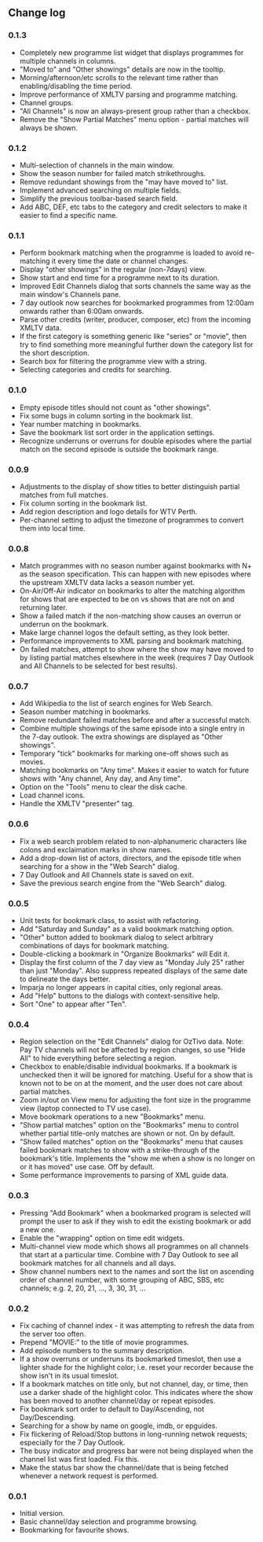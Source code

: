 ## Change log

### 0.1.3

* Completely new programme list widget that displays programmes for
  multiple channels in columns.
* "Moved to" and "Other showings" details are now in the tooltip.
* Morning/afternoon/etc scrolls to the relevant time rather than
  enabling/disabling the time period.
* Improve performance of XMLTV parsing and programme matching.
* Channel groups.
* "All Channels" is now an always-present group rather than a checkbox.
* Remove the "Show Partial Matches" menu option - partial matches
  will always be shown.

### 0.1.2

* Multi-selection of channels in the main window.
* Show the season number for failed match strikethroughs.
* Remove redundant showings from the "may have moved to" list.
* Implement advanced searching on multiple fields.
* Simplify the previous toolbar-based search field.
* Add ABC, DEF, etc tabs to the category and credit selectors to
  make it easier to find a specific name.

### 0.1.1

* Perform bookmark matching when the programme is loaded to avoid
  re-matching it every time the date or channel changes.
* Display "other showings" in the regular (non-7days) view.
* Show start and end time for a programme next to its duration.
* Improved Edit Channels dialog that sorts channels the same
  way as the main window's Channels pane.
* 7 day outlook now searches for bookmarked programmes from
  12:00am onwards rather than 6:00am onwards.
* Parse other credits (writer, producer, composer, etc) from the
  incoming XMLTV data.
* If the first category is something generic like "series" or
  "movie", then try to find something more meaningful further
  down the category list for the short description.
* Search box for filtering the programme view with a string.
* Selecting categories and credits for searching.

### 0.1.0

* Empty episode titles should not count as "other showings".
* Fix some bugs in column sorting in the bookmark list.
* Year number matching in bookmarks.
* Save the bookmark list sort order in the application settings.
* Recognize underruns or overruns for double episodes where the
  partial match on the second episode is outside the bookmark range.

### 0.0.9

* Adjustments to the display of show titles to better distinguish
  partial matches from full matches.
* Fix column sorting in the bookmark list.
* Add region description and logo details for WTV Perth.
* Per-channel setting to adjust the timezone of programmes
  to convert them into local time.

### 0.0.8

* Match programmes with no season number against bookmarks with N+
  as the season specification.  This can happen with new episodes
  where the upstream XMLTV data lacks a season number yet.
* On-Air/Off-Air indicator on bookmarks to alter the matching
  algorithm for shows that are expected to be on vs shows that
  are not on and returning later.
* Show a failed match if the non-matching show causes an overrun
  or underrun on the bookmark.
* Make large channel logos the default setting, as they look better.
* Performance improvements to XML parsing and bookmark matching.
* On failed matches, attempt to show where the show may have moved to
  by listing partial matches elsewhere in the week (requires 7 Day
  Outlook and All Channels to be selected for best results).

### 0.0.7

* Add Wikipedia to the list of search engines for Web Search.
* Season number matching in bookmarks.
* Remove redundant failed matches before and after a successful match.
* Combine multiple showings of the same episode into a single
  entry in the 7-day outlook.  The extra showings are displayed
  as "Other showings".
* Temporary "tick" bookmarks for marking one-off shows such as movies.
* Matching bookmarks on "Any time".  Makes it easier to watch for
  future shows with "Any channel, Any day, and Any time".
* Option on the "Tools" menu to clear the disk cache.
* Load channel icons.
* Handle the XMLTV "presenter" tag.

### 0.0.6

* Fix a web search problem related to non-alphanumeric characters
  like colons and exclaimation marks in show names.
* Add a drop-down list of actors, directors, and the episode title
  when searching for a show in the "Web Search" dialog.
* 7 Day Outlook and All Channels state is saved on exit.
* Save the previous search engine from the "Web Search" dialog.

### 0.0.5

* Unit tests for bookmark class, to assist with refactoring.
* Add "Saturday and Sunday" as a valid bookmark matching option.
* "Other" button added to bookmark dialog to select arbitrary
  combinations of days for bookmark matching.
* Double-clicking a bookmark in "Organize Bookmarks" will Edit it.
* Display the first column of the 7 day view as "Monday July 25"
  rather than just "Monday".  Also suppress repeated displays
  of the same date to delineate the days better.
* Imparja no longer appears in capital cities, only regional areas.
* Add "Help" buttons to the dialogs with context-sensitive help.
* Sort "One" to appear after "Ten".

### 0.0.4

* Region selection on the "Edit Channels" dialog for OzTivo data.
  Note: Pay TV channels will not be affected by region changes,
  so use "Hide All" to hide everything before selecting a region.
* Checkbox to enable/disable individual bookmarks.  If a bookmark
  is unchecked then it will be ignored for matching.  Useful for a
  show that is known not to be on at the moment, and the user does
  not care about partial matches.
* Zoom in/out on View menu for adjusting the font size in the
  programme view (laptop connected to TV use case).
* Move bookmark operations to a new "Bookmarks" menu.
* "Show partial matches" option on the "Bookmarks" menu to control
  whether partial title-only matches are shown or not.  On by default.
* "Show failed matches" option on the "Bookmarks" menu that causes
  failed bookmark matches to show with a strike-through of the
  bookmark's title.  Implements the "show me when a show is no
  longer on or it has moved" use case.  Off by default.
* Some performance improvements to parsing of XML guide data.

### 0.0.3

* Pressing "Add Bookmark" when a bookmarked program is selected
  will prompt the user to ask if they wish to edit the existing
  bookmark or add a new one.
* Enable the "wrapping" option on time edit widgets.
* Multi-channel view mode which shows all programmes on all
  channels that start at a particular time.  Combine with
  7 Day Outlook to see all bookmark matches for all channels
  and all days.
* Show channel numbers next to the names and sort the list
  on ascending order of channel number, with some grouping
  of ABC, SBS, etc channels; e.g. 2, 20, 21, ..., 3, 30, 31, ...

### 0.0.2

* Fix caching of channel index - it was attempting to refresh
  the data from the server too often.
* Prepend "MOVIE:" to the title of movie programmes.
* Add episode numbers to the summary description.
* If a show overruns or underruns its bookmarked timeslot, then
  use a lighter shade for the highlight color; i.e. reset your
  recorder because the show isn't in its usual timeslot.
* If a bookmark matches on title only, but not channel, day, or
  time, then use a darker shade of the highlight color.  This
  indicates where the show has been moved to another channel/day
  or repeat episodes.
* Fix bookmark sort order to default to Day/Ascending, not
  Day/Descending.
* Searching for a show by name on google, imdb, or epguides.
* Fix flickering of Reload/Stop buttons in long-running
  netwok requests; especially for the 7 Day Outlook.
* The busy indicator and progress bar were not being displayed
  when the channel list was first loaded.  Fix this.
* Make the status bar show the channel/date that is being fetched
  whenever a network request is performed.

### 0.0.1

* Initial version.
* Basic channel/day selection and programme browsing.
* Bookmarking for favourite shows.
